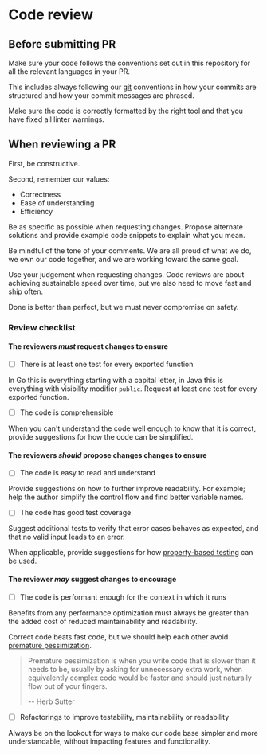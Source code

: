 # Code review

## Before submitting PR

Make sure your code follows the conventions set out in this repository for
all the relevant languages in your PR.

This includes always following our [git](../git) conventions in how your
commits are structured and how your commit messages are phrased.

Make sure the code is correctly formatted by the right tool and that you
have fixed all linter warnings.

## When reviewing a PR

First, be constructive.

Second, remember our values:

* Correctness
* Ease of understanding
* Efficiency

Be as specific as possible when requesting changes. Propose alternate
solutions and provide example code snippets to explain what you mean.

Be mindful of the tone of your comments. We are all proud of what we do,
we own our code together, and we are working toward the same goal.

Use your judgement when requesting changes. Code reviews are about
achieving sustainable speed over time, but we also need to move fast and
ship often.

Done is better than perfect, but we must never compromise on safety.

### Review checklist

#### The reviewers _must_ request changes to ensure

* [ ] There is at least one test for every exported function

In Go this is everything starting with a capital letter, in Java this is
everything with visibility modifier `public`. Request at least one test
for every exported function.

* [ ] The code is comprehensible

When you can't understand the code well enough to know that it is correct,
provide suggestions for how the code can be simplified.

#### The reviewers _should_ propose changes changes to ensure

* [ ] The code is easy to read and understand

Provide suggestions on how to further improve readability. For example;
help the author simplify the control flow and find better variable names.

* [ ] The code has good test coverage

Suggest additional tests to verify that error cases behaves as expected,
and that no valid input leads to an error.

When applicable, provide suggestions for how [property-based
testing](https://en.wikipedia.org/wiki/QuickCheck) can be used.

#### The reviewer _may_ suggest changes to encourage

* [ ] The code is performant enough for the context in which it runs

Benefits from any performance optimization must always be greater than the
added cost of reduced maintainability and readability.

Correct code beats fast code, but we should help each other avoid
[premature pessimization](https://herbsutter.com/2013/05/13/gotw-2-solution-temporary-objects/).

> Premature pessimization is when you write code that is slower than it
> needs to be, usually by asking for unnecessary extra work, when
> equivalently complex code would be faster and should just naturally flow
> out of your fingers.
>
> -- Herb Sutter

* [ ] Refactorings to improve testability, maintainability or readability

Always be on the lookout for ways to make our code base simpler and more
understandable, without impacting features and functionality.
